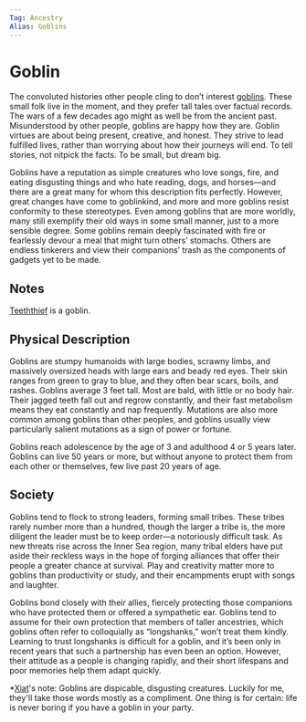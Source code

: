 ```yaml
---
Tag: Ancestry
Alias: Goblins
---
```

# Goblin
The convoluted histories other people cling to don’t interest [goblins](https://2e.aonprd.com/Ancestries.aspx?ID=4). These small folk live in the moment, and they prefer tall tales over factual records. The wars of a few decades ago might as well be from the ancient past. Misunderstood by other people, goblins are happy how they are. Goblin virtues are about being present, creative, and honest. They strive to lead fulfilled lives, rather than worrying about how their journeys will end. To tell stories, not nitpick the facts. To be small, but dream big.

Goblins have a reputation as simple creatures who love songs, fire, and eating disgusting things and who hate reading, dogs, and horses—and there are a great many for whom this description fits perfectly. However, great changes have come to goblinkind, and more and more goblins resist conformity to these stereotypes. Even among goblins that are more worldly, many still exemplify their old ways in some small manner, just to a more sensible degree. Some goblins remain deeply fascinated with fire or fearlessly devour a meal that might turn others’ stomachs. Others are endless tinkerers and view their companions’ trash as the components of gadgets yet to be made.

## Notes
[Teeththief](Teeththief) is a goblin. 

## Physical Description
Goblins are stumpy humanoids with large bodies, scrawny limbs, and massively oversized heads with large ears and beady red eyes. Their skin ranges from green to gray to blue, and they often bear scars, boils, and rashes. Goblins average 3 feet tall. Most are bald, with little or no body hair. Their jagged teeth fall out and regrow constantly, and their fast metabolism means they eat constantly and nap frequently. Mutations are also more common among goblins than other peoples, and goblins usually view particularly salient mutations as a sign of power or fortune.  
  
Goblins reach adolescence by the age of 3 and adulthood 4 or 5 years later. Goblins can live 50 years or more, but without anyone to protect them from each other or themselves, few live past 20 years of age.

## Society
Goblins tend to flock to strong leaders, forming small tribes. These tribes rarely number more than a hundred, though the larger a tribe is, the more diligent the leader must be to keep order—a notoriously difficult task. As new threats rise across the Inner Sea region, many tribal elders have put aside their reckless ways in the hope of forging alliances that offer their people a greater chance at survival. Play and creativity matter more to goblins than productivity or study, and their encampments erupt with songs and laughter.  
  
Goblins bond closely with their allies, fiercely protecting those companions who have protected them or offered a sympathetic ear. Goblins tend to assume for their own protection that members of taller ancestries, which goblins often refer to colloquially as “longshanks,” won’t treat them kindly. Learning to trust longshanks is difficult for a goblin, and it’s been only in recent years that such a partnership has even been an option. However, their attitude as a people is changing rapidly, and their short lifespans and poor memories help them adapt quickly.

*[Xiat](Xiat)'s note: Goblins are dispicable, disgusting creatures. Luckily for me, they'll take those words mostly as a compliment. One thing is for certain: life is never boring if you have a goblin in your party.